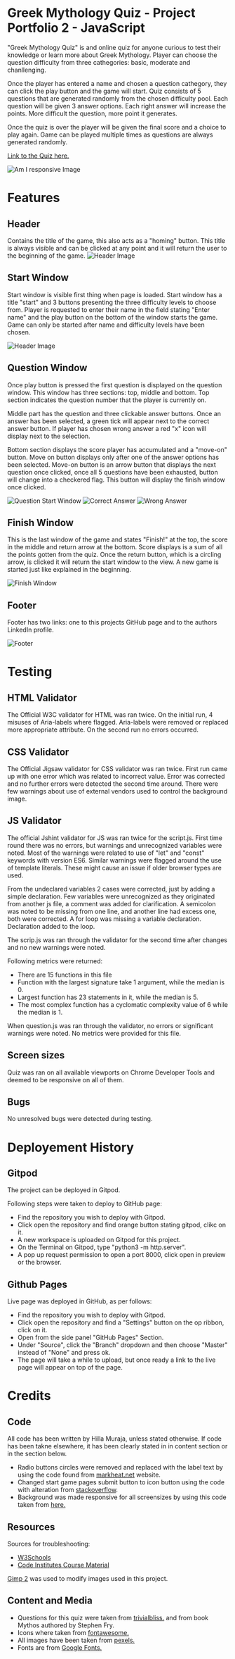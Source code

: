 # **Greek Mythology Quiz - Project Portfolio 2 - JavaScript**

"Greek Mythology Quiz" is and online quiz for anyone curious to test their knowledge or learn more about Greek Mythology. Player can choose the question difficulty from three cathegories: basic, moderate and chanllenging. 

Once the player has entered a name and chosen a question cathegory, they can click the play button and the game will start. Quiz consists of 5 questions that are generated randomly from the chosen difficulty pool. Each question will be given 3 answer options. Each right answer will increase the points. More difficult the question, more point it generates.

Once the quiz is over the player will be given the final score and a choice to play again. Game can be played multiple times as questions are always generated randomly.

[Link to the Quiz here.](https://hmuraja.github.io/mythology-quiz/)

![Am I responsive Image](assets/readme-media/am-i-responsive.png)

# Features

## Header
Contains the title of the game, this also acts as a "homing" button. This title is always visible and can be clicked at any point and it will return the user to the beginning of the game.
![Header Image](assets/readme-media/header.png)
## Start Window
Start window is visible first thing when page is loaded. Start window has a title "start" and 3 buttons presenting the three difficulty levels to choose from. Player is requested to enter their name in the field stating "Enter name" and the play button on the bottom of the window starts the game. Game can only be started after name and difficulty levels have been chosen.

![Header Image](assets/readme-media/start-window.png)
## Question Window
Once play button is pressed the first question is displayed on the question window. This window has three sections: top, middle and bottom. Top section indicates the question number that the player is currently on. 

Middle part has the question and three clickable answer buttons. Once an answer has been selected, a green tick will appear next to the correct answer button. If player has chosen wrong answer a red "x" icon will display next to the selection.  

Bottom section displays the score player has accumulated and a "move-on" button. Move on button displays only after one of the answer options has been selected. Move-on button is an arrow button that displays the next question once clicked, once all 5 questions have been exhausted, button will change into a checkered flag. This button will display the finish window once clicked.

![Question Start Window](assets/readme-media/question-window.png) ![Correct Answer](assets/readme-media/correct-answer.png) ![Wrong Answer](assets/readme-media/Screenshot%202023-01-10%20064745.png)


## Finish Window
This is the last window of the game and states "Finish!" at the top, the score in the middle and return arrow at the bottom. Score displays is a sum of all the points gotten from the quiz. Once the return button, which is a circling arrow, is clicked it will return the start window to the view. A new game is started just like explained in the beginning.

![Finish Window](assets/readme-media/finish-window.png)
## Footer

Footer has two links: one to this projects GitHub page and to the authors LinkedIn profile.

![Footer](assets/readme-media/socialmedia-links.png)

# Testing

## HTML Validator
The Official W3C validator for HTML was ran twice. On the initial run, 4 misuses of Aria-labels where flagged. Aria-labels were removed or replaced more appropriate attribute. On the second run no errors occurred.

## CSS Validator
The Official Jigsaw validator for CSS validator was ran twice. First run came up with one error which was related to incorrect value. Error was corrected and no further errors were detected the second time around. There were few warnings about use of external vendors used to  control the background image. 



## JS Validator
The official Jshint validator for JS was ran twice for the script.js. First time round there was no errors, but warnings and unrecognized variables were noted. Most of the warnings were related to use of "let" and "const" keywords with version ES6. Similar warnings were flagged around the use of template literals. These might cause an issue if older browser types are used.

From the undeclared variables 2 cases were corrected, just by adding a simple declaration. Few variables were unrecognized as they originated from another js file, a comment was added for clarification. 
A semicolon was noted to be missing from one line, and another line had excess one, both were corrected. 
A for loop was missing a variable declaration. Declaration added to the loop.

The scrip.js was ran through the validator for the second time after changes and no new warnings were noted. 

Following metrics were returned:
  * There are 15 functions in this file
  * Function with the largest signature take 1 argument, while the median is 0.
  * Largest function has 23 statements in it, while the median is 5.
  * The most complex function has a cyclomatic complexity value of 6 while the median is 1.

When question.js was ran through the validator, no errors or significant warnings were noted. No metrics were provided for this file. 

## Screen sizes
Quiz was ran on all available viewports on Chrome Developer Tools and deemed to be responsive on all of them. 

## Bugs
No unresolved bugs were detected during testing. 

# Deployement History

## Gitpod
The project can be deployed in Gitpod.

Following steps were taken to deploy to GitHub page:

 - Find the repository you wish to deploy with Gitpod.
 - Click open the repository and find orange button stating gitpod, clikc on it.
 - A new workspace is uploaded on Gitpod for this project.
 - On the Terminal on Gitpod, type "python3 -m http.server".
 - A pop up request permission to open a port 8000, click open in preview or the browser.

## Github Pages
Live page was deployed in GitHub, as per follows:
 - Find the repository you wish to deploy with Gitpod.
 - Click open the repository and find a "Settings" button on the op ribbon, click on it.
 - Open from the side panel "GitHub Pages" Section.
 - Under "Source", click the "Branch" dropdown and then choose "Master" instead of "None" and press ok.
 - The page will take a while to upload, but once ready a link to the live page will appear on top of the page.

# Credits

## Code
All code has been written by Hilla Muraja, unless stated otherwise. If code has been takne elsewhere, it has been clearly stated in in content section or in the section below.

- Radio buttons circles were removed and replaced with the label text by using the code found from [markheat.net](https://markheath.net/post/customize-radio-button-css) website.
- Changed start game pages submit button to icon button using the code with alteration from [stackoverflow](https://stackoverflow.com/questions/30837216/replacing-submit-buttons-with-icon-basics).
- Background was made responsive for all screensizes by using this code taken from [here.](https://css-tricks.com/perfect-full-page-background-image/ )

## Resources
Sources for troubleshooting:
 - [W3Schools](https://www.w3schools.com/)
 - [Code Institutes Course Material](https://codeinstitute.net/)

[Gimp 2](https://www.gimp.org/downloads/) was used to modify images used in this project.

## Content and Media
- Questions for this quiz were taken from [trivialbliss.](https://triviabliss.com/categories/greek-mythology/) and from book Mythos authored by Stephen Fry.
- Icons where taken from [fontawesome.](www.fontawesome.com)
- All images have been taken from [pexels.](https://www.pexels.com/)
- Fonts are from [Google Fonts.](https://fonts.google.com/)
